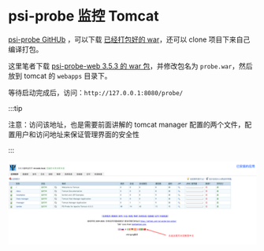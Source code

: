# psi-probe 监控 Tomcat

[psi-probe GitHUb](https://github.com/psi-probe/psi-probe) ，可以下载 [已经打包好的 war](https://repo1.maven.org/maven2/com/github/psi-probe/psi-probe-web/)，还可以 clone 项目下来自己编译打包。

这里笔者下载 [psi-probe-web 3.5.3 的 war 包](https://repo1.maven.org/maven2/com/github/psi-probe/psi-probe-web/3.5.3/)，并修改包名为 `probe.war`，然后放到 tomcat 的 `webapps` 目录下。

等待启动完成后，访问：`http://127.0.0.1:8080/probe/`

:::tip

注意：访问该地址，也是需要前面讲解的 tomcat manager 配置的两个文件，配置用户和访问地址来保证管理界面的安全性

:::

![image-20210125221436472](./assets/image-20210125221436472.png)